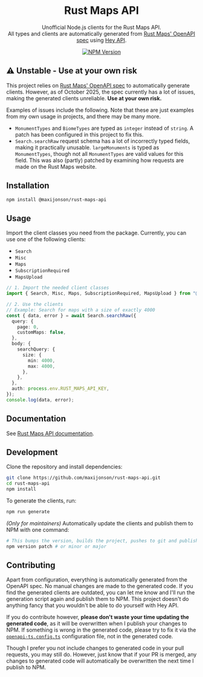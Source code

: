 <p align="center">
    <h1 align="center">Rust Maps API</h1>
</p>

<p align="center">
    Unofficial Node.js clients for the Rust Maps API. 
    <br />
    All types and clients are automatically generated from <a href="https://api.rustmaps.com/swagger/v4-public/swagger.json">Rust Maps' OpenAPI spec</a> using <a href="https://heyapi.dev/">Hey API</a>.
</p>

<p align="center">
    <a href="https://www.npmjs.com/package/@maxijonson/rust-maps-api">
        <img src="https://img.shields.io/npm/v/%40maxijonson%2Frust-maps-api?color=green" alt="NPM Version" />
    </a>
</p>

## ⚠️ Unstable - Use at your own risk

This project relies on [Rust Maps' OpenAPI spec](https://api.rustmaps.com/swagger/v4-public/swagger.json) to automatically generate clients. However, as of October 2025, the spec currently has a lot of issues, making the generated clients unreliable. **Use at your own risk.**

Examples of issues include the following. Note that these are just examples from my own usage in projects, and there may be many more.

- `MonumentTypes` and `BiomeTypes` are typed as `integer` instead of `string`. A patch has been configured in this project to fix this.
- `Search.searchRaw` request schema has a lot of incorrectly typed fields, making it practically unusable. `largeMonuments` is typed as `MonumentTypes`, though not all `MonumentTypes` are valid values for this field. This was also (partly) patched by examining how requests are made on the Rust Maps website.

## Installation

```bash
npm install @maxijonson/rust-maps-api
```

## Usage

Import the client classes you need from the package. Currently, you can use one of the following clients:

- `Search`
- `Misc`
- `Maps`
- `SubscriptionRequired`
- `MapsUpload`

```ts
// 1. Import the needed client classes
import { Search, Misc, Maps, SubscriptionRequired, MapsUpload } from "@maxijonson/rust-maps-api";

// 2. Use the clients
// Example: Search for maps with a size of exactly 4000
const { data, error } = await Search.searchRaw({
  query: {
    page: 0,
    customMaps: false,
  },
  body: {
    searchQuery: {
      size: {
        min: 4000,
        max: 4000,
      },
    },
  },
  auth: process.env.RUST_MAPS_API_KEY,
});
console.log(data, error);
```

## Documentation

See [Rust Maps API documentation](https://api.rustmaps.com/docs/index.html?url=/swagger/v4-public/swagger.json).

## Development

Clone the repository and install dependencies:

```bash
git clone https://github.com/maxijonson/rust-maps-api.git
cd rust-maps-api
npm install
```

To generate the clients, run:

```bash
npm run generate
```

_(Only for maintainers)_ Automatically update the clients and publish them to NPM with one command:

```bash
# This bumps the version, builds the project, pushes to git and publishes to NPM
npm version patch # or minor or major
```

## Contributing

Apart from configuration, everything is automatically generated from the OpenAPI spec. No manual changes are made to the generated code. If you find the generated clients are outdated, you can let me know and I'll run the generation script again and publish them to NPM. This project doesn't do anything fancy that you wouldn't be able to do yourself with Hey API.

If you do contribute however, **please don't waste your time updating the generated code**, as it will be overwritten when I publish your changes to NPM. If something is wrong in the generated code, please try to fix it via the [`openapi-ts.config.ts`](./openapi-ts.config.ts) configuration file, not in the generated code.

Though I prefer you not include changes to generated code in your pull requests, you may still do. However, just know that if your PR is merged, any changes to generated code will automatically be overwritten the next time I publish to NPM.
